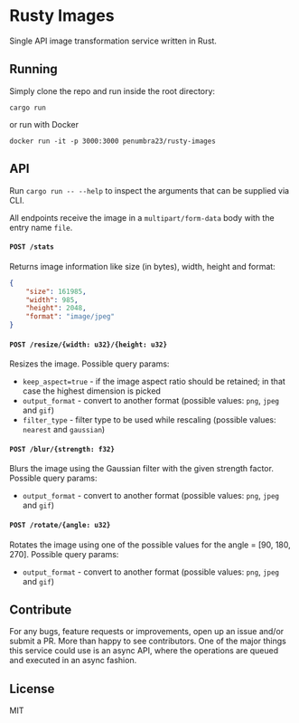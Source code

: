 # Rusty Images

Single API image transformation service written in Rust.

## Running

Simply clone the repo and run inside the root directory:
```
cargo run
```

or run with Docker

```
docker run -it -p 3000:3000 penumbra23/rusty-images
```

## API

Run `cargo run -- --help` to inspect the arguments that can be supplied via CLI.

All endpoints receive the image in a `multipart/form-data` body with the entry name `file`.

#### `POST /stats`

Returns image information like size (in bytes), width, height and format:
```json
{
    "size": 161985,
    "width": 985,
    "height": 2048,
    "format": "image/jpeg"
}
```

#### `POST /resize/{width: u32}/{height: u32}`

Resizes the image. Possible query params:
- `keep_aspect=true` - if the image aspect ratio should be retained; in that case the highest dimension is picked
- `output_format` - convert to another format (possible values: `png`, `jpeg` and `gif`)
- `filter_type` - filter type to be used while rescaling (possible values: `nearest` and `gaussian`)

#### `POST /blur/{strength: f32}`

Blurs the image using the Gaussian filter with the given strength factor. Possible query params:
- `output_format` - convert to another format (possible values: `png`, `jpeg` and `gif`)

#### `POST /rotate/{angle: u32}`

Rotates the image using one of the possible values for the angle = [90, 180, 270]. Possible query params:
- `output_format` - convert to another format (possible values: `png`, `jpeg` and `gif`)

## Contribute

For any bugs, feature requests or improvements, open up an issue and/or submit a PR. More than happy to see contributors.
One of the major things this service could use is an async API, where the operations are queued and executed in an async fashion.

## License
MIT
